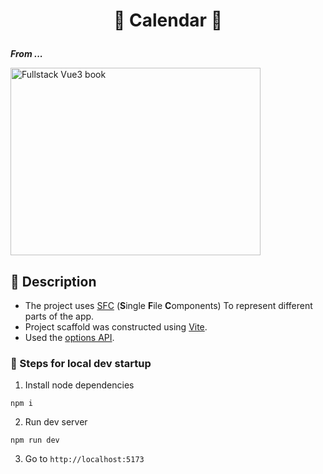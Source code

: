 # <p align="center">:calendar: Calendar :calendar:</p>

<p><strong><em>From ...</strong></em></p>

<img src="https://madewithnetworkfra.fra1.digitaloceanspaces.com/spatie-space-production/1747/fullstack-vue-guide.jpg" alt="Fullstack Vue3 book" style="width: 400px; height: 300px; display: block">

## :star2: Description

- The project uses [SFC](https://vuejs.org/guide/scaling-up/sfc.html) (<strong>S</strong>ingle <strong>F</strong>ile <strong>C</strong>omponents) To represent different parts of the app.
- Project scaffold was constructed using [Vite](vitjs.dev).
- Used the [options API](https://vuejs.org/guide/introduction.html#api-styles).

### :footprints: Steps for local dev startup

1. Install node dependencies

```shell
npm i
```

2. Run dev server

```shell
npm run dev
```

3. Go to `http://localhost:5173`
